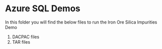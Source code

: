 # Azure SQL Demos 

In this folder you will find the below files to run the Iron Ore Silica Impurities Demo
1. DACPAC files 
2. TAR files